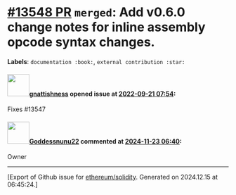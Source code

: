 # [\#13548 PR](https://github.com/ethereum/solidity/pull/13548) `merged`: Add v0.6.0 change notes for inline assembly opcode syntax changes.
**Labels**: `documentation :book:`, `external contribution :star:`


#### <img src="https://avatars.githubusercontent.com/u/1620192?v=4" width="50">[gnattishness](https://github.com/gnattishness) opened issue at [2022-09-21 07:54](https://github.com/ethereum/solidity/pull/13548):

Fixes #13547 

#### <img src="https://avatars.githubusercontent.com/u/176538532?v=4" width="50">[Goddessnunu22](https://github.com/Goddessnunu22) commented at [2024-11-23 06:40](https://github.com/ethereum/solidity/pull/13548#issuecomment-2495368739):

Owner


-------------------------------------------------------------------------------



[Export of Github issue for [ethereum/solidity](https://github.com/ethereum/solidity). Generated on 2024.12.15 at 06:45:24.]
